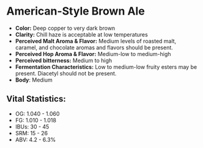 # American-Style Brown Ale

- **Color:** Deep copper to very dark brown
- **Clarity:** Chill haze is acceptable at low temperatures
- **Perceived Malt Aroma & Flavor:** Medium levels of roasted malt, caramel, and chocolate aromas and flavors should be present.
- **Perceived Hop Aroma & Flavor:** Medium-low to medium-high
- **Perceived bitterness:** Medium to high
- **Fermentation Characteristics:** Low to medium-low fruity esters may be present. Diacetyl should not be present.
- **Body**: Medium

## Vital Statistics:

- OG: 1.040 - 1.060
- FG: 1.010 - 1.018
- IBUs: 30 - 45
- SRM: 15 - 26
- ABV: 4.2 - 6.3% 
